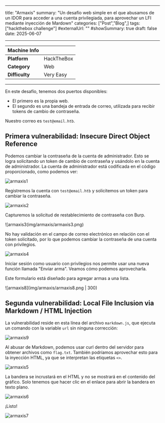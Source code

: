 
---
title: "Armaxis"
summary: "Un desafío web simple en el que abusamos de un IDOR para acceder a una cuenta privilegiada, para aprovechar un LFI mediante inyección de Mardown"
categories: ["Post","Blog",]
tags: ["hackthebox challenge"]
#externalUrl: ""
#showSummary: true
draft: false
date: 2025-06-07

---

| Machine Info   |            |
| -------------- | ---------- |
| **Platform**   | HackTheBox |
| **Category**   | Web        |
| **Difficulty** | Very Easy  |

- - -

En este desafío, tenemos dos puertos disponibles:

- El primero es la propia web.
- El segundo es una bandeja de entrada de correo, utilizada para recibir tokens de cambio de contraseña.

Nuestro correo es `test@email.htb`.

## Primera vulnerabilidad: Insecure Direct Object Reference

Podemos cambiar la contraseña de la cuenta de administrador. Esto se logra solicitando un token de cambio de contraseña y usándolo en la cuenta de administrador. La cuenta de administrador está codificada en el código proporcionado, como podemos ver:

![armaxis1](img/armaxis/armaxis1.png)

Registremos la cuenta con `test@email.htb` y solicitemos un token para cambiar la contraseña.

![armaxis2](img/armaxis/armaxis2.png)

Capturemos la solicitud de restablecimiento de contraseña con Burp.

![armaxis3(img/armaxis/armaxis3.png)

No hay validación en el campo de correo electrónico en relación con el token solicitado, por lo que podemos cambiar la contraseña de una cuenta con privilegios.

![armaxis4](img/armaxis/armaxis4.png)

Iniciar sesión como usuario con privilegios nos permite usar una nueva función llamada "Enviar arma". Veamos cómo podemos aprovecharla.

Este formulario está diseñado para agregar armas a una lista.

![armaxis8](img/armaxis/armaxis8.png | 300)

## Segunda vulnerabilidad:  Local File Inclusion via Markdown / HTML Injection

La vulnerabilidad reside en esta línea del archivo `markdown.js`, que ejecuta un comando con la variable `url` sin ninguna corrección:

![armaxis9](img/armaxis/armaxis9.png)

Al abusar de Markdown, podemos usar curl dentro del servidor para obtener archivos como `flag.txt`. También podríamos aprovechar esto para la inyección HTML, ya que se interpretan las etiquetas `<>`.

![armaxis5](img/armaxis/armaxis5.png)

La bandera se incrustará en el HTML y no se mostrará en el contenido del gráfico. Solo tenemos que hacer clic en el enlace para abrir la bandera en texto plano.

![armaxis6](img/armaxis/armaxis6.png)

¡Listo!

![armaxis7](img/armaxis/armaxis7.png)